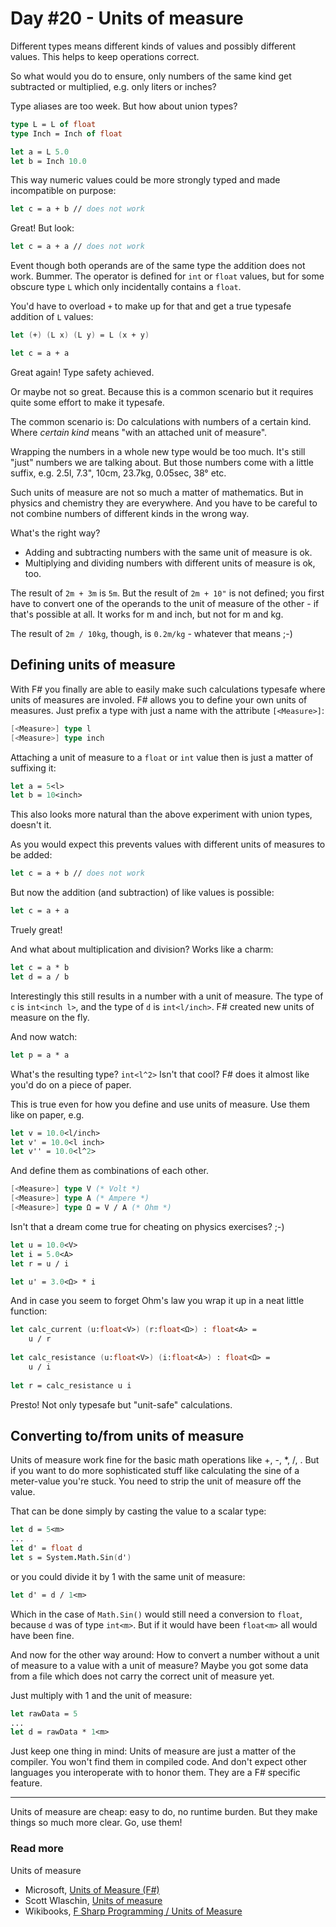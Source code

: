 # Day #20 - Units of measure
Different types means different kinds of values and possibly different values. This helps to keep operations correct.

So what would you do to ensure, only numbers of the same kind get subtracted or multiplied, e.g. only liters or inches?

Type aliases are too week. But how about union types?

```fsharp
type L = L of float
type Inch = Inch of float

let a = L 5.0
let b = Inch 10.0
```

This way numeric values could be more strongly typed and made incompatible on purpose:

```fsharp
let c = a + b // does not work
```

Great! But look:

```fsharp
let c = a + a // does not work
```

Event though both operands are of the same type the addition does not work. Bummer. The operator is defined for `int` or `float` values, but for some obscure type `L` which only incidentally contains a `float`.

You'd have to overload `+` to make up for that and get a true typesafe addition of `L` values:

```fsharp
let (+) (L x) (L y) = L (x + y)

let c = a + a
```

Great again! Type safety achieved.

Or maybe not so great. Because this is a common scenario but it requires quite some effort to make it typesafe.

The common scenario is: Do calculations with numbers of a certain kind. Where _certain kind_ means "with an attached unit of measure".

Wrapping the numbers in a whole new type would be too much. It's still "just" numbers we are talking about. But those numbers come with a little suffix, e.g. 2.5l, 7.3", 10cm, 23.7kg, 0.05sec, 38° etc.

Such units of measure are not so much a matter of mathematics. But in physics and chemistry they are everywhere. And you have to be careful to not combine numbers of different kinds in the wrong way.

What's the right way?

* Adding and subtracting numbers with the same unit of measure is ok.
* Multiplying and dividing numbers with different units of measure is ok, too.

The result of `2m + 3m` is `5m`. But the result of `2m + 10"` is not defined; you first have to convert one of the operands to the unit of measure of the other - if that's possible at all. It works for m and inch, but not for m and kg.

The result of `2m / 10kg`, though, is `0.2m/kg` - whatever that means ;-)

## Defining units of measure
With F# you finally are able to easily make such calculations typesafe where units of measures are involed. F# allows you to define your own units of measures. Just prefix a type with just a name with the attribute `[<Measure>]`:

```fsharp
[<Measure>] type l
[<Measure>] type inch
```

Attaching a unit of measure to a `float` or `int` value then is just a matter of suffixing it:

```fsharp
let a = 5<l>
let b = 10<inch>
```

This also looks more natural than the above experiment with union types, doesn't it.

As you would expect this prevents values with different units of measures to be added:

```fsharp
let c = a + b // does not work
```

But now the addition (and subtraction) of like values is possible:

```fsharp
let c = a + a
```

Truely great!

And what about multiplication and division? Works like a charm:

```fsharp
let c = a * b
let d = a / b
```

Interestingly this still results in a number with a unit of measure. The type of `c` is `int<inch l>`, and the type of `d` is `int<l/inch>`. F# created new units of measure on the fly.

And now watch:

```fsharp
let p = a * a
```

What's the resulting type? `int<l^2>` Isn't that cool? F# does it almost like you'd do on a piece of paper.

This is true even for how you define and use units of measure. Use them like on paper, e.g.

```fsharp
let v = 10.0<l/inch>
let v' = 10.0<l inch>
let v'' = 10.0<l^2>
```

And define them as combinations of each other.

```fsharp
[<Measure>] type V (* Volt *)
[<Measure>] type A (* Ampere *)
[<Measure>] type Ω = V / A (* Ohm *)
```

Isn't that a dream come true for cheating on physics exercises? ;-)

```fsharp
let u = 10.0<V>
let i = 5.0<A>
let r = u / i

let u' = 3.0<Ω> * i
```

And in case you seem to forget Ohm's law you wrap it up in a neat little function:

```fsharp
let calc_current (u:float<V>) (r:float<Ω>) : float<A> = 
    u / r
    
let calc_resistance (u:float<V>) (i:float<A>) : float<Ω> = 
    u / i
    
let r = calc_resistance u i
```

Presto! Not only typesafe but "unit-safe" calculations.

## Converting to/from units of measure
Units of measure work fine for the basic math operations like +, -, *, /, . But if you want to do more sophisticated stuff like calculating the sine of a meter-value you're stuck. You need to strip the unit of measure off the value.

That can be done simply by casting the value to a scalar type:

```fsharp
let d = 5<m>
...
let d' = float d
let s = System.Math.Sin(d')
```

or you could divide it by 1 with the same unit of measure:

```fsharp
let d' = d / 1<m>
```

Which in the case of `Math.Sin()` would still need a conversion to `float`, because `d` was of type `int<m>`. But if it would have been `float<m>` all would have been fine.

And now for the other way around: How to convert a number without a unit of measure to a value with a unit of measure? Maybe you got some data from a file which does not carry the correct unit of measure yet.

Just multiply with 1 and the unit of measure:

```fsharp
let rawData = 5
...
let d = rawData * 1<m>
```

Just keep one thing in mind: Units of measure are just a matter of the compiler. You won't find them in compiled code. And don't expect other languages you interoperate with to honor them. They are a F# specific feature.

***

Units of measure are cheap: easy to do, no runtime burden. But they make things so much more clear. Go, use them!

### Read more

Units of measure

* Microsoft, [Units of Measure (F#)](https://msdn.microsoft.com/en-us/library/dd233243.aspx)
* Scott Wlaschin, [Units of measure](http://fsharpforfunandprofit.com/posts/units-of-measure/)
* Wikibooks, [F Sharp Programming / Units of Measure](https://en.wikibooks.org/wiki/F_Sharp_Programming/Units_of_Measure)

